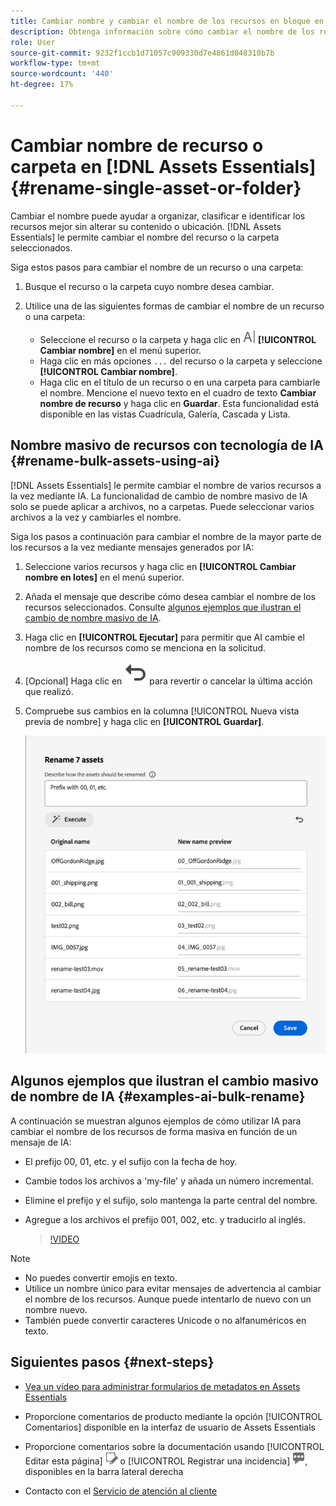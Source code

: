```yaml
---
title: Cambiar nombre y cambiar el nombre de los recursos en bloque en  [!DNL Assets Essentials]
description: Obtenga información sobre cómo cambiar el nombre de los recursos de forma masiva mediante la nueva IU de Assets (Assets Essentials). Permite cambiar el nombre de varios recursos a la vez.
role: User
source-git-commit: 9232f1ccb1d71057c909330d7e4861d048310b7b
workflow-type: tm+mt
source-wordcount: '440'
ht-degree: 17%

---
```


# Cambiar nombre de recurso o carpeta en [!DNL Assets Essentials] {#rename-single-asset-or-folder}

Cambiar el nombre puede ayudar a organizar, clasificar e identificar los recursos mejor sin alterar su contenido o ubicación. [!DNL Assets Essentials] le permite cambiar el nombre del recurso o la carpeta seleccionados.

Siga estos pasos para cambiar el nombre de un recurso o una carpeta:

1. Busque el recurso o la carpeta cuyo nombre desea cambiar.

1. Utilice una de las siguientes formas de cambiar el nombre de un recurso o una carpeta:

   * Seleccione el recurso o la carpeta y haga clic en ![cambiar nombre del icono](assets/do-not-localize/rename-icon.png) **[!UICONTROL Cambiar nombre]** en el menú superior.
   * Haga clic en más opciones `...` del recurso o la carpeta y seleccione **[!UICONTROL Cambiar nombre]**.
   * Haga clic en el título de un recurso o en una carpeta para cambiarle el nombre. Mencione el nuevo texto en el cuadro de texto **Cambiar nombre de recurso** y haga clic en **Guardar**. Esta funcionalidad está disponible en las vistas Cuadrícula, Galería, Cascada y Lista.

## Nombre masivo de recursos con tecnología de IA {#rename-bulk-assets-using-ai}

[!DNL Assets Essentials] le permite cambiar el nombre de varios recursos a la vez mediante IA. La funcionalidad de cambio de nombre masivo de IA solo se puede aplicar a archivos, no a carpetas. Puede seleccionar varios archivos a la vez y cambiarles el nombre.

Siga los pasos a continuación para cambiar el nombre de la mayor parte de los recursos a la vez mediante mensajes generados por IA:

1. Seleccione varios recursos y haga clic en **[!UICONTROL Cambiar nombre en lotes]** en el menú superior.

1. Añada el mensaje que describe cómo desea cambiar el nombre de los recursos seleccionados. Consulte [algunos ejemplos que ilustran el cambio de nombre masivo de IA](#examples-ai-bulk-rename).

1. Haga clic en **[!UICONTROL Ejecutar]** para permitir que AI cambie el nombre de los recursos como se menciona en la solicitud.

1. [Opcional] Haga clic en ![deshacer icono](assets/do-not-localize/undo.svg) para revertir o cancelar la última acción que realizó.

1. Compruebe sus cambios en la columna [!UICONTROL Nueva vista previa de nombre] y haga clic en **[!UICONTROL Guardar]**.

   ![cambio de nombre masivo de IA](assets/ai-bulk-rename.png)

## Algunos ejemplos que ilustran el cambio masivo de nombre de IA {#examples-ai-bulk-rename}

A continuación se muestran algunos ejemplos de cómo utilizar IA para cambiar el nombre de los recursos de forma masiva en función de un mensaje de IA:

* El prefijo 00, 01, etc. y el sufijo con la fecha de hoy.
* Cambie todos los archivos a &#39;my-file&#39; y añada un número incremental.
* Elimine el prefijo y el sufijo, solo mantenga la parte central del nombre.
* Agregue a los archivos el prefijo 001, 002, etc. y traducirlo al inglés.

  >[!VIDEO](https://video.tv.adobe.com/v/3440975)

>[!NOTE]
>
> * No puedes convertir emojis en texto.
> * Utilice un nombre único para evitar mensajes de advertencia al cambiar el nombre de los recursos. Aunque puede intentarlo de nuevo con un nombre nuevo.
> * También puede convertir caracteres Unicode o no alfanuméricos en texto.

## Siguientes pasos {#next-steps}

* [Vea un vídeo para administrar formularios de metadatos en Assets Essentials](https://experienceleague.adobe.com/docs/experience-manager-learn/assets-essentials/configuring/metadata-forms.html?lang=es)

* Proporcione comentarios de producto mediante la opción [!UICONTROL Comentarios] disponible en la interfaz de usuario de Assets Essentials

* Proporcione comentarios sobre la documentación usando [!UICONTROL Editar esta página] ![editar la página](assets/do-not-localize/edit-page.png) o [!UICONTROL Registrar una incidencia] ![crear una incidencia de GitHub](assets/do-not-localize/github-issue.png), disponibles en la barra lateral derecha

* Contacto con el [Servicio de atención al cliente](https://experienceleague.adobe.com/?support-solution=General&amp;lang=es#support)
